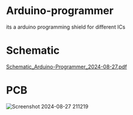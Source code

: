 # Arduino-programmer
its a arduino programming shield for different ICs
# Schematic
[Schematic_Arduino-Programmer_2024-08-27.pdf](https://github.com/user-attachments/files/16766170/Schematic_Arduino-Programmer_2024-08-27.pdf)

# PCB
![Screenshot 2024-08-27 211219](https://github.com/user-attachments/assets/a6047c81-ffd9-4599-975f-f34222ff0810)
